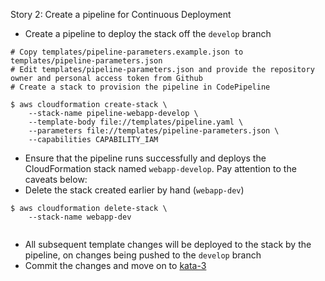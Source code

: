 Story 2: Create a pipeline for Continuous Deployment

- Create a pipeline to deploy the stack off the `develop` branch

```
# Copy templates/pipeline-parameters.example.json to templates/pipeline-parameters.json
# Edit templates/pipeline-parameters.json and provide the repository owner and personal access token from Github
# Create a stack to provision the pipeline in CodePipeline

$ aws cloudformation create-stack \
    --stack-name pipeline-webapp-develop \
    --template-body file://templates/pipeline.yaml \
    --parameters file://templates/pipeline-parameters.json \
    --capabilities CAPABILITY_IAM

```

- Ensure that the pipeline runs successfully and deploys the CloudFormation stack named `webapp-develop`. Pay attention to the caveats below:
- Delete the stack created earlier by hand (`webapp-dev`)

```
$ aws cloudformation delete-stack \
    --stack-name webapp-dev
    
```

- All subsequent template changes will be deployed to the stack by the pipeline, on changes being pushed to the `develop` branch
- Commit the changes and move on to [kata-3](../kata-3/HOW-TO.md) 


